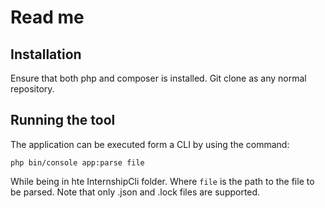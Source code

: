 # Read me 
## Installation
Ensure that both php and composer is installed.
Git clone as any normal repository.
## Running the tool
The application can be executed form a CLI by using the command:

`php bin/console app:parse file`

While being in hte InternshipCli folder.
Where `file` is the path to the file to be parsed. Note that only .json and .lock files are supported.
 

